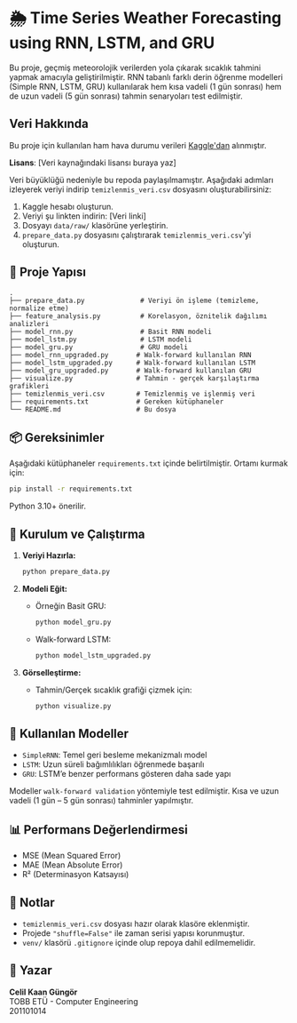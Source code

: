 
# 🌦️ Time Series Weather Forecasting using RNN, LSTM, and GRU

Bu proje, geçmiş meteorolojik verilerden yola çıkarak sıcaklık tahmini yapmak amacıyla geliştirilmiştir. RNN tabanlı farklı derin öğrenme modelleri (Simple RNN, LSTM, GRU) kullanılarak hem kısa vadeli (1 gün sonrası) hem de uzun vadeli (5 gün sonrası) tahmin senaryoları test edilmiştir.

## Veri Hakkında

Bu proje için kullanılan ham hava durumu verileri [Kaggle'dan](https://www.kaggle.com/...) alınmıştır.

**Lisans**: [Veri kaynağındaki lisansı buraya yaz]

Veri büyüklüğü nedeniyle bu repoda paylaşılmamıştır. Aşağıdaki adımları izleyerek veriyi indirip `temizlenmis_veri.csv` dosyasını oluşturabilirsiniz:

1. Kaggle hesabı oluşturun.
2. Veriyi şu linkten indirin: [Veri linki]
3. Dosyayı `data/raw/` klasörüne yerleştirin.
4. `prepare_data.py` dosyasını çalıştırarak `temizlenmis_veri.csv`'yi oluşturun.
   
## 📁 Proje Yapısı

```
.
├── prepare_data.py              # Veriyi ön işleme (temizleme, normalize etme)
├── feature_analysis.py          # Korelasyon, öznitelik dağılımı analizleri
├── model_rnn.py                 # Basit RNN modeli
├── model_lstm.py                # LSTM modeli
├── model_gru.py                 # GRU modeli
├── model_rnn_upgraded.py       # Walk-forward kullanılan RNN
├── model_lstm_upgraded.py      # Walk-forward kullanılan LSTM
├── model_gru_upgraded.py       # Walk-forward kullanılan GRU
├── visualize.py                # Tahmin - gerçek karşılaştırma grafikleri
├── temizlenmis_veri.csv        # Temizlenmiş ve işlenmiş veri
├── requirements.txt            # Gereken kütüphaneler
└── README.md                   # Bu dosya
```

## 📦 Gereksinimler

Aşağıdaki kütüphaneler `requirements.txt` içinde belirtilmiştir. Ortamı kurmak için:

```bash
pip install -r requirements.txt
```

Python 3.10+ önerilir.

## 🔧 Kurulum ve Çalıştırma

1. **Veriyi Hazırla:**
   ```bash
   python prepare_data.py
   ```

2. **Modeli Eğit:**
   - Örneğin Basit GRU:
     ```bash
     python model_gru.py
     ```
   - Walk-forward LSTM:
     ```bash
     python model_lstm_upgraded.py
     ```

3. **Görselleştirme:**
   - Tahmin/Gerçek sıcaklık grafiği çizmek için:
     ```bash
     python visualize.py
     ```

## 🧠 Kullanılan Modeller

- `SimpleRNN`: Temel geri besleme mekanizmalı model  
- `LSTM`: Uzun süreli bağımlılıkları öğrenmede başarılı  
- `GRU`: LSTM’e benzer performans gösteren daha sade yapı  

Modeller `walk-forward validation` yöntemiyle test edilmiştir. Kısa ve uzun vadeli (1 gün – 5 gün sonrası) tahminler yapılmıştır.

## 📊 Performans Değerlendirmesi

- MSE (Mean Squared Error)
- MAE (Mean Absolute Error)
- R² (Determinasyon Katsayısı)

## 📌 Notlar

- `temizlenmis_veri.csv` dosyası hazır olarak klasöre eklenmiştir.
- Projede `"shuffle=False"` ile zaman serisi yapısı korunmuştur.
- `venv/` klasörü `.gitignore` içinde olup repoya dahil edilmemelidir.

## 👤 Yazar

**Celil Kaan Güngör**  
TOBB ETÜ - Computer Engineering  
201101014
